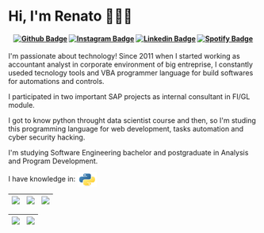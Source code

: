 # Hi, I'm Renato 👨🏻‍💻

<h4 align="center">

[![Github Badge](https://img.shields.io/badge/-Facebook-blue?style=for-the-badge&logo=Facebook&logoColor=white&link=https://github.com/renthus)](https://www.facebook.com/renato.dasilvamaldonado/)
[![Instagram Badge](https://img.shields.io/badge/-instagram-red?style=for-the-badge&logo=instagram&logoColor=white&link=https://github.com/renthus)](https://www.instagram.com/renatosmaldonado/)
[![Linkedin Badge](https://img.shields.io/badge/-Linkedin-blue?style=for-the-badge&logo=Linkedin&logoColor=white&link=https://github.com/renthus)](https://www.linkedin.com/in/renatodasilvamaldonado/)
[![Spotify Badge](https://img.shields.io/badge/-Spotify-3bb34b?style=for-the-badge&logo=Spotify&logoColor=161f16&link=https://github.com/renthus)](https://open.spotify.com/user/n47egsotufc2ruxtlnex6cra9)

</h4>
I'm passionate about technology! Since 2011 when I started working as accountant analyst in corporate environment of big entreprise, I constantly useded tecnology tools and VBA programmer language for build softwares for automations and controls.

I participated in two important SAP projects as internal consultant in FI/GL module.

I got to know python throught data scientist course and then, so I'm studing this programming language for web development, tasks automation and cyber security hacking.

I'm studying Software Engineering bachelor and postgraduate in Analysis and Program Development.

I have knowledge in: <img align="center" alt="Renato-Python" height="30" width="40" src="https://raw.githubusercontent.com/devicons/devicon/master/icons/python/python-original.svg">

| ![](http://github-profile-summary-cards.vercel.app/api/cards/stats?username=renthus&theme=nord_dark) | ![](http://github-profile-summary-cards.vercel.app/api/cards/repos-per-language?username=renthus&hide=Html&theme=nord_dark) | ![](http://github-profile-summary-cards.vercel.app/api/cards/most-commit-language?username=renthus&theme=nord_dark) |
| :-: | :-: | :-: |

| ![](http://github-profile-summary-cards.vercel.app/api/cards/profile-details?username=renthus&theme=nord_dark) | ![](https://github-readme-streak-stats.herokuapp.com/?user=renthus&hide_border=true&date_format=M%20j%5B%2C%20Y%5D&background=2D3742&stroke=2D3742&ring=6bbbca&fire=6bbbca&currStreakNum=fff&sideNums=6bbbca&currStreakLabel=6bbbca&sideLabels=fff&dates=fff) |
| :-: | :-: |
